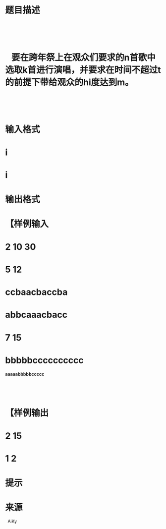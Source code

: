

# 题目描述



#   



#    要在跨年祭上在观众们要求的n首歌中选取k首进行演唱，并要求在时间不超过t的前提下带给观众的hi度达到m。



#    



# 输入格式



# i



# i



# 输出格式



# 【样例输入



#  



# 2 10 30



# 5 12



# ccbaacbaccba



# abbcaaacbacc



# 7 15



# bbbbbcccccccccc


<p style="display:inline !important;">
<strong>aaaaabbbbbccccc</strong> 
</p>

#  


<p style="display:inline !important;">
<strong><br/>
</strong> 
</p>

# 【样例输出



# 2 15



# 1 2



# 提示



# 来源


<p>
  AiKy
</p>
<p>
<br/>
</p>
</div>
